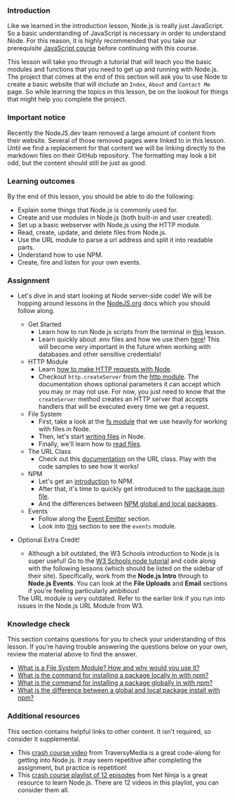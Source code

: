 ### Introduction

Like we learned in the introduction lesson, Node.js is really just JavaScript. So a basic understanding of JavaScript is necessary in order to understand Node. For this reason, it is highly recommended that you take our prerequisite [JavaScript course](https://www.theodinproject.com/paths/full-stack-javascript/courses/javascript) before continuing with this course.

This lesson will take you through a tutorial that will teach you the basic modules and functions that you need to get up and running with Node.js. The project that comes at the end of this section will ask you to use Node to create a basic website that will include an `Index`, `About` and `Contact Me` page. So while learning the topics in this lesson, be on the lookout for things that might help you complete the project.

<div class="lesson-note" markdown="1">

### Important notice

Recently the NodeJS.dev team removed a large amount of content from their website. Several of those removed pages were linked to in this lesson. Until we find a replacement for that content we will be linking directly to the markdown files on their GitHub repository. The formatting may look a bit odd, but the content should still be just as good.

</div>

### Learning outcomes

By the end of this lesson, you should be able to do the following:

- Explain some things that Node.js is commonly used for.
- Create and use modules in Node.js (both built-in and user created).
- Set up a basic webserver with Node.js using the HTTP module.
- Read, create, update, and delete files from Node.js.
- Use the URL module to parse a url address and split it into readable parts.
- Understand how to use NPM.
- Create, fire and listen for your own events.

### Assignment

<div class="lesson-content__panel" markdown="1">

- Let's dive in and start looking at Node server-side code! We will be hopping around lessons in the [NodeJS.org](https://nodejs.org/en/learn) docs which you should follow along.
  - Get Started
    - Learn how to run Node.js scripts from the terminal in [this](https://nodejs.org/en/learn/command-line/run-nodejs-scripts-from-the-command-line) lesson.
    - Learn quickly about .env files and how we use them [here](https://nodejs.org/en/learn/command-line/how-to-read-environment-variables-from-nodejs)! This will become very important in the future when working with databases and other sensitive credentials!
  - HTTP Module
    - Learn [how to make HTTP requests with Node](https://github.com/nodejs/nodejs.dev/blob/aa4239e87a5adc992fdb709c20aebb5f6da77f86/content/learn/node-js-web-server/node-make-http-requests.en.md).
    - Checkout `http.createServer` from the [http module](https://nodejs.org/api/http.html). The documentation shows optional parameters it can accept which you may or may not use. For now, you just need to know that the `createServer` method creates an HTTP server that accepts handlers that will be executed every time we get a request.
  - File System
    - First, take a look at the [fs module](https://github.com/nodejs/nodejs.dev/blob/aa4239e87a5adc992fdb709c20aebb5f6da77f86/content/learn/node-js-modules/node-module-fs.en.md) that we use heavily for working with files in Node.
    - Then, let's start [writing files](https://nodejs.org/en/learn/manipulating-files/writing-files-with-nodejs) in Node.
    - Finally, we'll learn how to [read files](https://nodejs.org/en/learn/manipulating-files/reading-files-with-nodejs).
  - The URL Class
    - Check out this [documentation](https://nodejs.org/api/url.html#url_the_whatwg_url_api) on the URL class. Play with the code samples to see how it works!
  - NPM
    - Let's get an [introduction](https://nodejs.org/en/learn/getting-started/an-introduction-to-the-npm-package-manager) to NPM.
    - After that, it's time to quickly get introduced to the [package.json file](https://github.com/nodejs/nodejs.dev/blob/aa4239e87a5adc992fdb709c20aebb5f6da77f86/content/learn/node-js-package-manager/package-json.en.md).
    - And the differences between [NPM global and local packages](https://github.com/nodejs/nodejs.dev/blob/aa4239e87a5adc992fdb709c20aebb5f6da77f86/content/learn/node-js-package-manager/npm-packages-local-global.en.md).
  - Events
    - Follow along the [Event Emitter](https://nodejs.org/en/learn/asynchronous-work/the-nodejs-event-emitter) section.
    - Look into [this](https://github.com/nodejs/nodejs.dev/blob/aa4239e87a5adc992fdb709c20aebb5f6da77f86/content/learn/node-js-modules/node-module-events.en.md) section to see the `events` module.
- Optional Extra Credit!
  - Although a bit outdated, the W3 Schools introduction to Node.js is super useful! Go to the [W3 Schools node tutorial](https://www.w3schools.com/nodejs/default.asp) and code along with the following lessons (which should be listed on the sidebar of their site). Specifically, work from the **Node.js Intro** through to **Node.js Events**. You can look at the **File Uploads** and **Email** sections if you're feeling particularly ambitious! 
  
  <div class="lesson-note lesson-note--warning" markdown=1>
  The URL module is very outdated. Refer to the earlier link if you run into issues in the Node.js URL Module from W3.
  </div>

</div>

### Knowledge check

This section contains questions for you to check your understanding of this lesson. If you’re having trouble answering the questions below on your own, review the material above to find the answer.

- [What is a File System Module? How and why would you use it?](https://github.com/nodejs/nodejs.dev/blob/aa4239e87a5adc992fdb709c20aebb5f6da77f86/content/learn/node-js-modules/node-module-fs.en.md)
- [What is the command for installing a package locally in with npm?](https://github.com/nodejs/nodejs.dev/blob/aa4239e87a5adc992fdb709c20aebb5f6da77f86/content/learn/node-js-package-manager/npm-packages-local-global.en.md)
- [What is the command for installing a package globally in with npm?](https://github.com/nodejs/nodejs.dev/blob/aa4239e87a5adc992fdb709c20aebb5f6da77f86/content/learn/node-js-package-manager/npm-packages-local-global.en.md)
- [What is the difference between a global and local package install with npm?](https://github.com/nodejs/nodejs.dev/blob/aa4239e87a5adc992fdb709c20aebb5f6da77f86/content/learn/node-js-package-manager/npm-packages-local-global.en.md)

### Additional resources

This section contains helpful links to other content. It isn't required, so consider it supplemental.

- This [crash course video](https://www.youtube.com/watch?v=fBNz5xF-Kx4) from TraversyMedia is a great code-along for getting into Node.js. It may seem repetitive after completing the assignment, but practice is repetition!
- This [crash course playlist of 12 episodes](https://www.youtube.com/watch?v=zb3Qk8SG5Ms&list=PL4cUxeGkcC9jsz4LDYc6kv3ymONOKxwBU) from Net Ninja is a great resource to learn Node.js. There are 12 videos in this playlist, you can consider them all.
